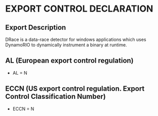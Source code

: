 # EXPORT CONTROL DECLARATION

## Export Description

DRace is a data-race detector for windows applications which uses DynamoRIO to dynamically instrument a binary at runtime.

## AL (European export control regulation)

- AL = N

## ECCN (US export control regulation. Export Control Classification Number)

- ECCN = N

